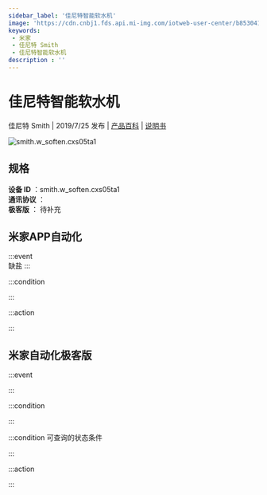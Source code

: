 ```yaml
---
sidebar_label: '佳尼特智能软水机'
image: 'https://cdn.cnbj1.fds.api.mi-img.com/iotweb-user-center/b853041ad441675f483099e8dbb15469_product.png?GalaxyAccessKeyId=AKVGLQWBOVIRQ3XLEW&Expires=9223372036854775807&Signature=POD/+YOh9huLZnHoesM+MCP/FAw='
keywords: 
 - 米家
 - 佳尼特 Smith
 - 佳尼特智能软水机
description : ''
---
```

# 佳尼特智能软水机

佳尼特 Smith | 2019/7/25 发布 | [产品百科](https://home.mi.com/webapp/content/baike/product/index.html?model=smith.w_soften.cxs05ta1/) | [说明书](https://home.mi.com/views/introduction.html?model=smith.w_soften.cxs05ta1&region=cn)

![smith.w_soften.cxs05ta1](https://cdn.cnbj1.fds.api.mi-img.com/iotweb-user-center/b853041ad441675f483099e8dbb15469_product.png?GalaxyAccessKeyId=AKVGLQWBOVIRQ3XLEW&Expires=9223372036854775807&Signature=POD/+YOh9huLZnHoesM+MCP/FAw=)

## 规格  
> 
**设备 ID** ：smith.w_soften.cxs05ta1  
**通讯协议** ：  
**极客版**  ： 待补充 


## 米家APP自动化  

:::event  
缺盐
:::

:::condition  

:::

:::action   

:::

## 米家自动化极客版  

:::event  

:::

:::condition  

:::

:::condition 可查询的状态条件  

:::

:::action  

:::

        
